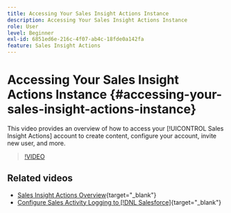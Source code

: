 ```yaml
---
title: Accessing Your Sales Insight Actions Instance
description: Accessing Your Sales Insight Actions Instance
role: User
level: Beginner
exl-id: 6851ed6e-216c-4f07-ab4c-18fde0a142fa
feature: Sales Insight Actions
---
```

# Accessing Your Sales Insight Actions Instance {#accessing-your-sales-insight-actions-instance}

This video provides an overview of how to access your [!UICONTROL Sales Insight Actions] account to create content, configure your account, invite new user, and more.

>[!VIDEO](https://video.tv.adobe.com/v/340925/?quality=12&learn=on)

## Related videos

* [Sales Insight Actions Overview](/help/sales-insight-actions/sales-insight-actions-overview.md){target="_blank"}
* [Configure Sales Activity Logging to [!DNL Salesforce]](/help/sales-insight-actions/configure-sales-activity-logging-to-salesforce.md){target="_blank"}
